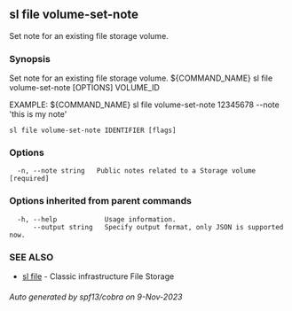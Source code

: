 ## sl file volume-set-note

Set note for an existing file storage volume.

### Synopsis

Set note for an existing file storage volume. ${COMMAND_NAME} sl file volume-set-note [OPTIONS] VOLUME_ID

EXAMPLE:
   ${COMMAND_NAME} sl file volume-set-note 12345678 --note 'this is my note'

```
sl file volume-set-note IDENTIFIER [flags]
```

### Options

```
  -n, --note string   Public notes related to a Storage volume  [required]
```

### Options inherited from parent commands

```
  -h, --help            Usage information.
      --output string   Specify output format, only JSON is supported now.
```

### SEE ALSO

* [sl file](sl_file.md)	 - Classic infrastructure File Storage

###### Auto generated by spf13/cobra on 9-Nov-2023
